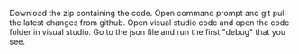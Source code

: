 Download the zip containing the code. Open command prompt and git pull the latest changes from github. Open visual studio code and open the code folder in visual studio. Go to the json file and run the first "debug" that you see.
